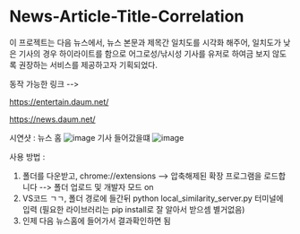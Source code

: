 # News-Article-Title-Correlation

이 프로젝트는 다음 뉴스에서, 뉴스 본문과 제목간 일치도를 시각화 해주어, 일치도가 낮은 기사의 경우 하이라이트를 함으로 어그로성/낚시성 기사를 유저로 하여금 보지 않도록 권장하는 서비스를 제공하고자 기획되었다.


동작 가능한 링크 -->

https://entertain.daum.net/

https://news.daum.net/


시연샷 :
뉴스 홈
![image](https://github.com/user-attachments/assets/efd746f3-1eb6-420e-892d-b8d9ed017464)
기사 들어갔을떄
![image](https://github.com/user-attachments/assets/7017e58a-c976-4625-8628-3c5ea3b714c7)


사용 방법 : 
1. 폴더를 다운받고, chrome://extensions --> 압축해제된 확장 프로그램을 로드합니다 --> 폴더 업로드 및 개발자 모드 on
2. VS코드 ㄱㄱ, 폴더 경로에 들간뒤 python local_similarity_server.py 터미널에 입력 (필요한 라이브러리는 pip install로 잘 알아서 받으셈 별거없음)
3. 인제 다음 뉴스홈에 들어가서 결과확인하면 됨
